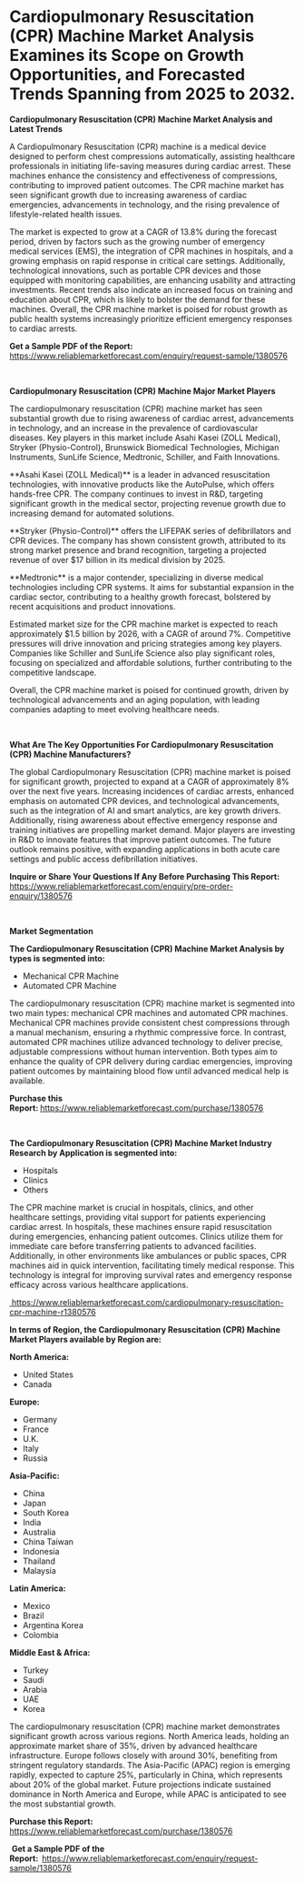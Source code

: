 <p><h1>Cardiopulmonary Resuscitation (CPR) Machine Market Analysis Examines its Scope on Growth Opportunities, and Forecasted Trends Spanning from 2025 to 2032.</h1></p><p><strong>Cardiopulmonary Resuscitation (CPR) Machine Market Analysis and Latest Trends</strong></p>
<p><p>A Cardiopulmonary Resuscitation (CPR) machine is a medical device designed to perform chest compressions automatically, assisting healthcare professionals in initiating life-saving measures during cardiac arrest. These machines enhance the consistency and effectiveness of compressions, contributing to improved patient outcomes. The CPR machine market has seen significant growth due to increasing awareness of cardiac emergencies, advancements in technology, and the rising prevalence of lifestyle-related health issues. </p><p>The market is expected to grow at a CAGR of 13.8% during the forecast period, driven by factors such as the growing number of emergency medical services (EMS), the integration of CPR machines in hospitals, and a growing emphasis on rapid response in critical care settings. Additionally, technological innovations, such as portable CPR devices and those equipped with monitoring capabilities, are enhancing usability and attracting investments. Recent trends also indicate an increased focus on training and education about CPR, which is likely to bolster the demand for these machines. Overall, the CPR machine market is poised for robust growth as public health systems increasingly prioritize efficient emergency responses to cardiac arrests.</p></p>
<p><strong>Get a Sample PDF of the Report:&nbsp;</strong> <a href="https://www.reliablemarketforecast.com/enquiry/request-sample/1380576?utm_campaign=2413&utm_medium=2&utm_source=Github&utm_content=ia&utm_term=14042025&utm_id=cardiopulmonary-resuscitation-cpr-machine">https://www.reliablemarketforecast.com/enquiry/request-sample/1380576</a></p>
<p>&nbsp;</p>
<p><strong>Cardiopulmonary Resuscitation (CPR) Machine Major Market Players</strong></p>
<p><p>The cardiopulmonary resuscitation (CPR) machine market has seen substantial growth due to rising awareness of cardiac arrest, advancements in technology, and an increase in the prevalence of cardiovascular diseases. Key players in this market include Asahi Kasei (ZOLL Medical), Stryker (Physio-Control), Brunswick Biomedical Technologies, Michigan Instruments, SunLife Science, Medtronic, Schiller, and Faith Innovations.</p><p>**Asahi Kasei (ZOLL Medical)** is a leader in advanced resuscitation technologies, with innovative products like the AutoPulse, which offers hands-free CPR. The company continues to invest in R&D, targeting significant growth in the medical sector, projecting revenue growth due to increasing demand for automated solutions.</p><p>**Stryker (Physio-Control)** offers the LIFEPAK series of defibrillators and CPR devices. The company has shown consistent growth, attributed to its strong market presence and brand recognition, targeting a projected revenue of over $17 billion in its medical division by 2025.</p><p>**Medtronic** is a major contender, specializing in diverse medical technologies including CPR systems. It aims for substantial expansion in the cardiac sector, contributing to a healthy growth forecast, bolstered by recent acquisitions and product innovations.</p><p>Estimated market size for the CPR machine market is expected to reach approximately $1.5 billion by 2026, with a CAGR of around 7%. Competitive pressures will drive innovation and pricing strategies among key players. Companies like Schiller and SunLife Science also play significant roles, focusing on specialized and affordable solutions, further contributing to the competitive landscape.</p><p>Overall, the CPR machine market is poised for continued growth, driven by technological advancements and an aging population, with leading companies adapting to meet evolving healthcare needs.</p></p>
<p>&nbsp;</p>
<p><strong>What Are The Key Opportunities For Cardiopulmonary Resuscitation (CPR) Machine Manufacturers?</strong></p>
<p><p>The global Cardiopulmonary Resuscitation (CPR) machine market is poised for significant growth, projected to expand at a CAGR of approximately 8% over the next five years. Increasing incidences of cardiac arrests, enhanced emphasis on automated CPR devices, and technological advancements, such as the integration of AI and smart analytics, are key growth drivers. Additionally, rising awareness about effective emergency response and training initiatives are propelling market demand. Major players are investing in R&D to innovate features that improve patient outcomes. The future outlook remains positive, with expanding applications in both acute care settings and public access defibrillation initiatives.</p></p>
<p><strong>Inquire or Share Your Questions If Any Before Purchasing This Report:</strong> <a href="https://www.reliablemarketforecast.com/enquiry/pre-order-enquiry/1380576?utm_campaign=2413&utm_medium=2&utm_source=Github&utm_content=ia&utm_term=14042025&utm_id=cardiopulmonary-resuscitation-cpr-machine">https://www.reliablemarketforecast.com/enquiry/pre-order-enquiry/1380576</a></p>
<p>&nbsp;</p>
<p><strong>Market Segmentation</strong></p>
<p><strong>The Cardiopulmonary Resuscitation (CPR) Machine Market Analysis by types is segmented into:</strong></p>
<p><ul><li>Mechanical CPR Machine</li><li>Automated CPR Machine</li></ul></p>
<p><p>The cardiopulmonary resuscitation (CPR) machine market is segmented into two main types: mechanical CPR machines and automated CPR machines. Mechanical CPR machines provide consistent chest compressions through a manual mechanism, ensuring a rhythmic compressive force. In contrast, automated CPR machines utilize advanced technology to deliver precise, adjustable compressions without human intervention. Both types aim to enhance the quality of CPR delivery during cardiac emergencies, improving patient outcomes by maintaining blood flow until advanced medical help is available.</p></p>
<p><strong>Purchase this Report:&nbsp;</strong><a href="https://www.reliablemarketforecast.com/purchase/1380576?utm_campaign=2413&utm_medium=2&utm_source=Github&utm_content=ia&utm_term=14042025&utm_id=cardiopulmonary-resuscitation-cpr-machine">https://www.reliablemarketforecast.com/purchase/1380576</a></p>
<p>&nbsp;</p>
<p><strong>The Cardiopulmonary Resuscitation (CPR) Machine Market Industry Research by Application is segmented into:</strong></p>
<p><ul><li>Hospitals</li><li>Clinics</li><li>Others</li></ul></p>
<p><p>The CPR machine market is crucial in hospitals, clinics, and other healthcare settings, providing vital support for patients experiencing cardiac arrest. In hospitals, these machines ensure rapid resuscitation during emergencies, enhancing patient outcomes. Clinics utilize them for immediate care before transferring patients to advanced facilities. Additionally, in other environments like ambulances or public spaces, CPR machines aid in quick intervention, facilitating timely medical response. This technology is integral for improving survival rates and emergency response efficacy across various healthcare applications.</p></p>
<p><a href="https://www.reliablemarketforecast.com/cardiopulmonary-resuscitation-cpr-machine-r1380576?utm_campaign=2413&utm_medium=2&utm_source=Github&utm_content=ia&utm_term=14042025&utm_id=cardiopulmonary-resuscitation-cpr-machine">&nbsp;https://www.reliablemarketforecast.com/cardiopulmonary-resuscitation-cpr-machine-r1380576</a></p>
<p><strong>In terms of Region, the Cardiopulmonary Resuscitation (CPR) Machine Market Players available by Region are:</strong></p>
<p>
    <p> <strong> North America: </strong>
        <ul>
            <li>United States</li>
            <li>Canada</li>
        </ul>
        </p> 
    <p> <strong> Europe: </strong>
        <ul>
            <li>Germany</li>
            <li>France</li>
            <li>U.K.</li>
            <li>Italy</li>
            <li>Russia</li>
        </ul>
        </p> 
    <p> <strong> Asia-Pacific: </strong>
        <ul>
            <li>China</li>
            <li>Japan</li>
            <li>South Korea</li>
            <li>India</li>
            <li>Australia</li>
            <li>China Taiwan</li>
            <li>Indonesia</li>
            <li>Thailand</li>
            <li>Malaysia</li>
        </ul>
        </p> 
    <p> <strong> Latin America: </strong>
        <ul>
            <li>Mexico</li>
            <li>Brazil</li>
            <li>Argentina Korea</li>
            <li>Colombia</li>
        </ul>
        </p> 
    <p> <strong> Middle East & Africa: </strong>
        <ul>
            <li>Turkey</li>
            <li>Saudi</li>
            <li>Arabia</li>
            <li>UAE</li>
            <li>Korea</li>
        </ul>
    </p>
    </p>
<p><p>The cardiopulmonary resuscitation (CPR) machine market demonstrates significant growth across various regions. North America leads, holding an approximate market share of 35%, driven by advanced healthcare infrastructure. Europe follows closely with around 30%, benefiting from stringent regulatory standards. The Asia-Pacific (APAC) region is emerging rapidly, expected to capture 25%, particularly in China, which represents about 20% of the global market. Future projections indicate sustained dominance in North America and Europe, while APAC is anticipated to see the most substantial growth.</p></p>
<p><strong>Purchase this Report: </strong><a href="https://www.reliablemarketforecast.com/purchase/1380576?utm_campaign=2413&utm_medium=2&utm_source=Github&utm_content=ia&utm_term=14042025&utm_id=cardiopulmonary-resuscitation-cpr-machine">https://www.reliablemarketforecast.com/purchase/1380576</a></p>
<p>&nbsp;<strong>Get a Sample PDF of the Report:&nbsp;&nbsp;</strong><a href="https://www.reliablemarketforecast.com/enquiry/request-sample/1380576?utm_campaign=2413&utm_medium=2&utm_source=Github&utm_content=ia&utm_term=14042025&utm_id=cardiopulmonary-resuscitation-cpr-machine">https://www.reliablemarketforecast.com/enquiry/request-sample/1380576</a></p>
<p><strong></strong></p>
<p><p></p><p></p><p></p></p>